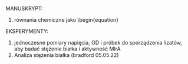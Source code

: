 MANUSKRYPT:
1. równania chemiczne jako \begin{equation}

EKSPERYMENTY:
1. jednoczesne pomiary napięcia, OD i próbek do sporządzenia 
lizatów, aby badać stężenie białka i aktywność MlrA
2. Analiza stężenia białka (bradford 05.05.22)